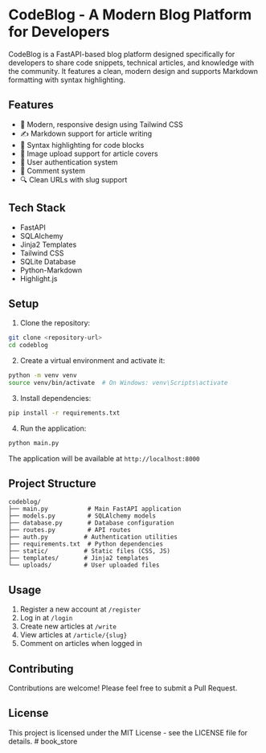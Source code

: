 # CodeBlog - A Modern Blog Platform for Developers

CodeBlog is a FastAPI-based blog platform designed specifically for developers to share code snippets, technical articles, and knowledge with the community. It features a clean, modern design and supports Markdown formatting with syntax highlighting.

## Features

- 🚀 Modern, responsive design using Tailwind CSS
- ✍️ Markdown support for article writing
- 🎨 Syntax highlighting for code blocks
- 📸 Image upload support for article covers
- 👥 User authentication system
- 💬 Comment system
- 🔍 Clean URLs with slug support

## Tech Stack

- FastAPI
- SQLAlchemy
- Jinja2 Templates
- Tailwind CSS
- SQLite Database
- Python-Markdown
- Highlight.js

## Setup

1. Clone the repository:
```bash
git clone <repository-url>
cd codeblog
```

2. Create a virtual environment and activate it:
```bash
python -m venv venv
source venv/bin/activate  # On Windows: venv\Scripts\activate
```

3. Install dependencies:
```bash
pip install -r requirements.txt
```

4. Run the application:
```bash
python main.py
```

The application will be available at `http://localhost:8000`

## Project Structure

```
codeblog/
├── main.py           # Main FastAPI application
├── models.py         # SQLAlchemy models
├── database.py       # Database configuration
├── routes.py         # API routes
├── auth.py          # Authentication utilities
├── requirements.txt  # Python dependencies
├── static/          # Static files (CSS, JS)
├── templates/       # Jinja2 templates
└── uploads/         # User uploaded files
```

## Usage

1. Register a new account at `/register`
2. Log in at `/login`
3. Create new articles at `/write`
4. View articles at `/article/{slug}`
5. Comment on articles when logged in

## Contributing

Contributions are welcome! Please feel free to submit a Pull Request.

## License

This project is licensed under the MIT License - see the LICENSE file for details. # book_store
